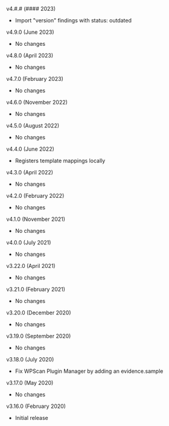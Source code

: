 v4.#.# (#### 2023)
  - Import "version" findings with status: outdated

v4.9.0 (June 2023)
  - No changes

v4.8.0 (April 2023)
  - No changes

v4.7.0 (February 2023)
  - No changes

v4.6.0 (November 2022)
  - No changes

v4.5.0 (August 2022)
  - No changes

v4.4.0 (June 2022)
  - Registers template mappings locally

v4.3.0 (April 2022)
  - No changes

v4.2.0 (February 2022)
  - No changes

v4.1.0 (November 2021)
  - No changes

v4.0.0 (July 2021)
  - No changes

v3.22.0 (April 2021)
  - No changes

v3.21.0 (February 2021)
  - No changes

v3.20.0 (December 2020)
  - No changes

v3.19.0 (September 2020)
  - No changes

v3.18.0 (July 2020)
  - Fix WPScan Plugin Manager by adding an evidence.sample

v3.17.0 (May 2020)
  - No changes

v3.16.0 (February 2020)
  - Initial release
